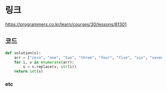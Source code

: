 # 링크
https://programmers.co.kr/learn/courses/30/lessons/81301

## 코드
```python
def solution(s):
    arr = ["zero", "one", "two", "three", "four", "five", "six", "seven", "eight", "nine", ]
    for i, v in enumerate(arr):
        s = s.replace(v, str(i))
    return int(s)
```

### etc
